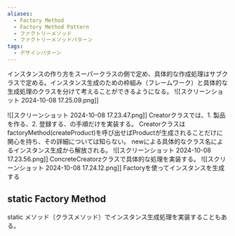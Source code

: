 ```yaml
---
aliases:
  - Factory Method
  - Factory Method Pattern
  - ファクトリーメソッド
  - ファクトリーメソッドパターン
tags:
  - デザインパターン
---
```

インスタンスの作り方をスーパークラスの側で定め、具体的な作成処理はサブクラスで定める。インスタンス生成のための枠組み（フレームワーク）と具体的な生成処理のクラスを分けて考えることができるようになる。
![[スクリーンショット 2024-10-08 17.25.09.png]]

![[スクリーンショット 2024-10-08 17.23.47.png]]
Creatorクラスでは、1. 製品を作る、2. 登録する、の手順だけを実装する。
CreatorクラスはfactoryMethod(createProduct)を呼び出せばProductが生成されることだけに関心を持ち、その詳細については知らない。
newによる具体的なクラス名によるインスタンス生成から解放される。
![[スクリーンショット 2024-10-08 17.23.56.png]]
ConcreteCreatorzクラスで具体的な処理を実装する。
![[スクリーンショット 2024-10-08 17.24.12.png]]
Factoryを使ってインスタンスを生成する
## static Factory Method
static メソッド（クラスメソッド）でインスタンス生成処理を実装することもある。